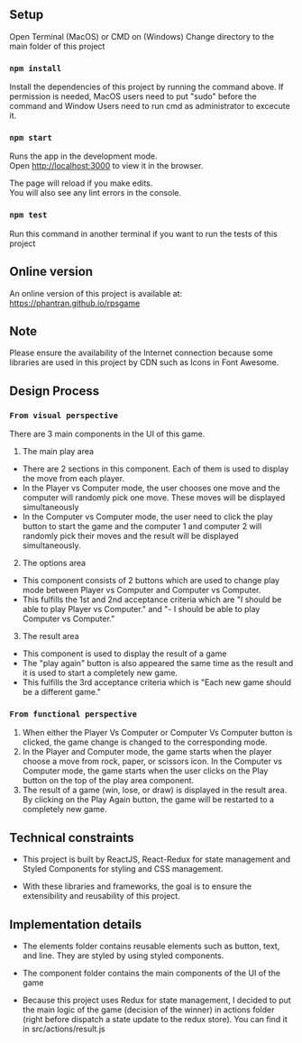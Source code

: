 ## Setup

Open Terminal (MacOS) or CMD on (Windows)
Change directory to the main folder of this project

### `npm install`

Install the dependencies of this project by running the command above. If permission is needed, MacOS users need to put "sudo" before the command and Window Users need to run cmd as administrator to excecute it.

### `npm start`

Runs the app in the development mode.<br />
Open [http://localhost:3000](http://localhost:3000) to view it in the browser.

The page will reload if you make edits.<br />
You will also see any lint errors in the console.

### `npm test`

Run this command in another terminal if you want to run the tests of this project

## Online version

An online version of this project is available at:
https://phantran.github.io/rpsgame

## Note

Please ensure the availability of the Internet connection because some libraries are used in this project by CDN such as Icons in Font Awesome.

## Design Process

### `From visual perspective`

There are 3 main components in the UI of this game.

1. The main play area

- There are 2 sections in this component. Each of them is used to display the move from each player.
- In the Player vs Computer mode, the user chooses one move and the computer will randomly pick one move. These moves will be displayed simultaneously
- In the Computer vs Computer mode, the user need to click the play button to start the game and the computer 1 and computer 2 will randomly pick their moves and the result will be displayed simultaneously.

2. The options area

- This component consists of 2 buttons which are used to change play mode between Player vs Computer and Computer vs Computer.
- This fulfills the 1st and 2nd acceptance criteria which are "I should be able to play Player vs Computer." and "​- I should be able to play Computer vs Computer."

3. The result area

- This component is used to display the result of a game
- The "play again" button is also appeared the same time as the result and it is used to start a completely new game.
- This fulfills the 3rd acceptance criteria which is "Each new game should be a different game."

### `From functional perspective`

1. When either the Player Vs Computer or Computer Vs Computer button is clicked, the game change is changed to the corresponding mode.
2. In the Player and Computer mode, the game starts when the player choose a move from rock, paper, or scissors icon. In the Computer vs Computer mode, the game starts when the user clicks on the Play button on the top of the play area component.
3. The result of a game (win, lose, or draw) is displayed in the result area. By clicking on the Play Again button, the game will be restarted to a completely new game.

## Technical constraints

- This project is built by ReactJS, React-Redux for state management and Styled Components for styling and CSS management. 

- With these libraries and frameworks, the goal is to ensure the extensibility and reusability of this project.

## Implementation details

- The elements folder contains reusable elements such as button, text, and line. They are styled by using styled components.

- The component folder contains the main components of the UI of the game

- Because this project uses Redux for state management, I decided to put the main logic of the game (decision of the winner) in actions folder (right before dispatch a state update to the redux store). You can find it in src/actions/result.js
